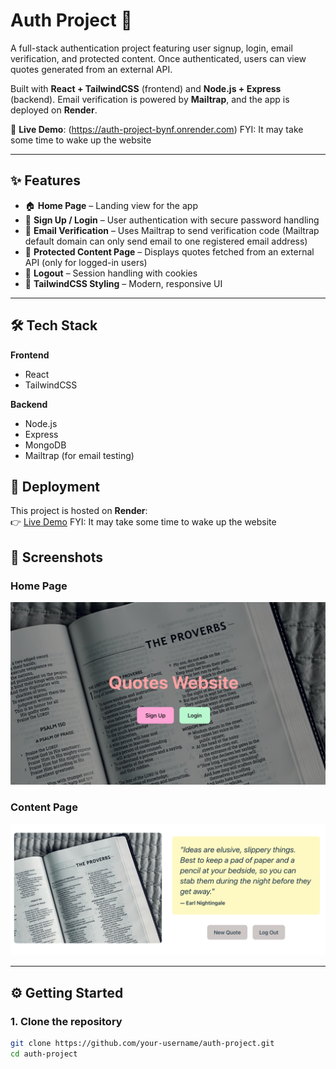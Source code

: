 # Auth Project 🔐

A full-stack authentication project featuring user signup, login, email verification, and protected content. Once authenticated, users can view quotes generated from an external API.  

Built with **React + TailwindCSS** (frontend) and **Node.js + Express** (backend). Email verification is powered by **Mailtrap**, and the app is deployed on **Render**.

🚀 **Live Demo**: (https://auth-project-bynf.onrender.com) FYI: It may take some time to wake up the website

---

## ✨ Features
- 🏠 **Home Page** – Landing view for the app  
- 🔑 **Sign Up / Login** – User authentication with secure password handling  
- 📧 **Email Verification** – Uses Mailtrap to send verification code (Mailtrap default domain can only send email to one registered email address)
- 📝 **Protected Content Page** – Displays quotes fetched from an external API (only for logged-in users)  
- 🚪 **Logout** – Session handling with cookies  
- 🎨 **TailwindCSS Styling** – Modern, responsive UI  

---

## 🛠 Tech Stack
**Frontend**
- React  
- TailwindCSS  

**Backend**
- Node.js  
- Express  
- MongoDB
- Mailtrap (for email testing)  

## 🚀 Deployment
This project is hosted on **Render**:  
👉 [Live Demo](https://auth-project-bynf.onrender.com) FYI: It may take some time to wake up the website

## 📸 Screenshots

### Home Page
![Home Page](./project_screenshots/homePage.png)

### Content Page
![Content Page](./project_screenshots/content.png)

---

## ⚙️ Getting Started

### 1. Clone the repository
```bash
git clone https://github.com/your-username/auth-project.git
cd auth-project
